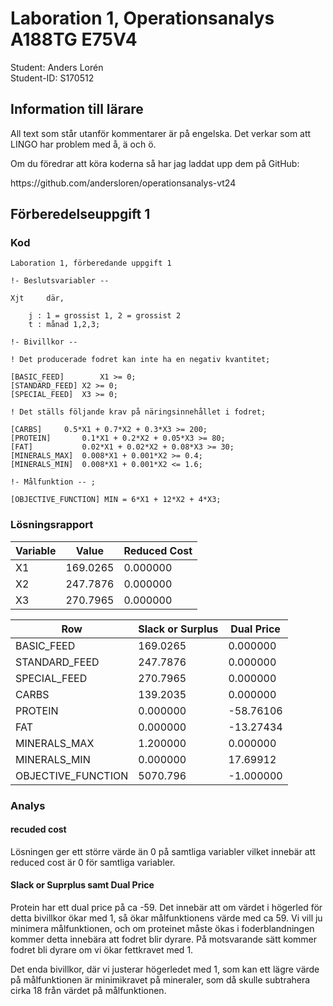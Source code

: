 # Laboration 1, Operationsanalys A188TG E75V4

Student: Anders Lorén<br>
Student-ID: S170512

## Information till lärare

<p>All text som står utanför kommentarer är på engelska. Det verkar som att LINGO har problem med å, ä och ö. </p>
<p>Om du föredrar att köra koderna så har jag laddat upp dem på GitHub: </p>
https://github.com/andersloren/operationsanalys-vt24

## Förberedelseuppgift 1

### Kod

```
Laboration 1, förberedande uppgift 1

!- Beslutsvariabler --

Xjt 	där,

	j : 1 = grossist 1, 2 = grossist 2
	t : månad 1,2,3;

!- Bivillkor --

! Det producerade fodret kan inte ha en negativ kvantitet;

[BASIC_FEED]		X1 >= 0;
[STANDARD_FEED]	X2 >= 0;
[SPECIAL_FEED]	X3 >= 0;

! Det ställs följande krav på näringsinnehållet i fodret;

[CARBS]		0.5*X1 + 0.7*X2 + 0.3*X3 >= 200;
[PROTEIN]		0.1*X1 + 0.2*X2 + 0.05*X3 >= 80;
[FAT]			0.02*X1 + 0.02*X2 + 0.08*X3 >= 30;
[MINERALS_MAX]	0.008*X1 + 0.001*X2 >= 0.4;
[MINERALS_MIN]	0.008*X1 + 0.001*X2 <= 1.6;

!- Målfunktion -- ;

[OBJECTIVE_FUNCTION] MIN = 6*X1 + 12*X2 + 4*X3;
```

### Lösningsrapport

| Variable | Value    | Reduced Cost |
| -------- | -------- | ------------ |
| X1       | 169.0265 | 0.000000     |
| X2       | 247.7876 | 0.000000     |
| X3       | 270.7965 | 0.000000     |

| Row                | Slack or Surplus | Dual Price |
| ------------------ | ---------------- | ---------- |
| BASIC_FEED         | 169.0265         | 0.000000   |
| STANDARD_FEED      | 247.7876         | 0.000000   |
| SPECIAL_FEED       | 270.7965         | 0.000000   |
| CARBS              | 139.2035         | 0.000000   |
| PROTEIN            | 0.000000         | -58.76106  |
| FAT                | 0.000000         | -13.27434  |
| MINERALS_MAX       | 1.200000         | 0.000000   |
| MINERALS_MIN       | 0.000000         | 17.69912   |
| OBJECTIVE_FUNCTION | 5070.796         | -1.000000  |

### Analys

#### recuded cost

Lösningen ger ett större värde än 0 på samtliga variabler vilket innebär att reduced cost är 0 för samtliga variabler.

#### Slack or Suprplus samt Dual Price

<p>Protein har ett dual price på ca -59. Det innebär att om värdet i högerled för detta bivillkor ökar med 1, så ökar målfunktionens värde med ca 59. Vi vill ju minimera målfunktionen, och om proteinet måste ökas i foderblandningen kommer detta innebära att fodret blir dyrare. På motsvarande sätt kommer fodret bli dyrare om vi ökar fettkravet med 1.</p>
<p>Det enda bivillkor, där vi justerar högerledet med 1, som kan ett lägre värde på målfunktionen är minimikravet på mineraler, som då skulle subtrahera cirka 18 från värdet på målfunktionen. </p>
